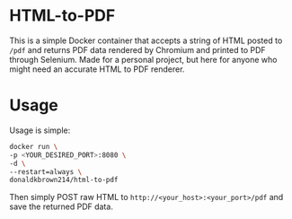 HTML-to-PDF
==

This is a simple Docker container that accepts a string of HTML posted to `/pdf` and returns PDF data rendered by Chromium and printed to PDF through Selenium. Made for a personal project, but here for anyone who might need an accurate HTML to PDF renderer.

Usage
==

Usage is simple:

```bash
docker run \
-p <YOUR_DESIRED_PORT>:8080 \
-d \
--restart=always \
donaldkbrown214/html-to-pdf
```

Then simply POST raw HTML to `http://<your_host>:<your_port>/pdf` and save the returned PDF data.
